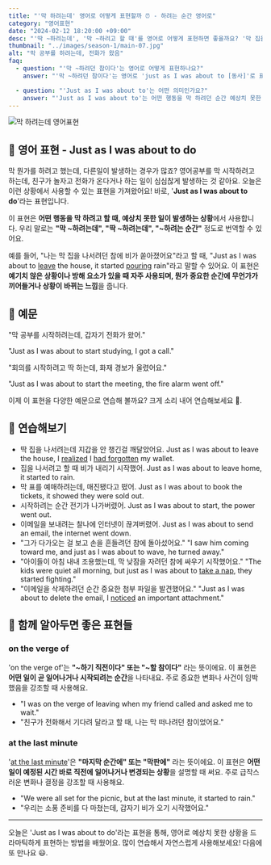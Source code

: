 ```yaml
---
title: "'막 하려는데' 영어로 어떻게 표현할까 ⏰ - 하려는 순간 영어로"
category: "영어표현"
date: "2024-02-12 18:20:00 +09:00"
desc: "'딱 ~하려는데', '막 ~하려고 할 때'를 영어로 어떻게 표현하면 좋을까요? '막 집을 나서려는데 비가 오기 시작했어.', '막 요리를 시작하려는데 친구가 놀러 왔어.' 등을 영어로 표현하는 법을 배워봅시다."
thumbnail: "../images/season-1/main-07.jpg"
alt: "막 공부를 하려는데, 전화가 왔음"
faq:
  - question: "'막 ~하려던 참이다'는 영어로 어떻게 표현하나요?"
    answer: "'막 ~하려던 참이다'는 영어로 'just as I was about to [동사]'로 표현할 수 있습니다. 이 표현은 어떤 일을 막 하려고 할 때 예상치 못한 일이 발생하는 상황을 나타냅니다. 예를 들어, '나는 막 집을 나서려던 참에 비가 쏟아졌어요'는 'Just as I was about to leave the house, it started pouring rain'으로 표현할 수 있습니다."

  - question: "'Just as I was about to'는 어떤 의미인가요?"
    answer: "'Just as I was about to'는 어떤 행동을 막 하려던 순간 예상치 못한 일이 발생했음을 나타내는 표현입니다. 계획이 방해받거나 상황이 갑자기 변할 때 주로 사용됩니다. 예를들어 'Just as I was about to send an email, the internet went down.'는 '이메일을 보내려는 찰나에 인터넷이 끊겨버렸어.'라는 의미입니다."
---
```


![막 하려는데 영어표현](../images/season-1/main-07.jpg)

## 🌟 영어 표현 - Just as I was about to do

막 뭔가를 하려고 했는데, 다른일이 발생하는 경우가 많죠? 영어공부를 막 시작하려고 하는데, 친구가 놀자고 전화가 온다거나 하는 일이 심심찮게 발생하는 것 같아요. 오늘은 이런 상황에서 사용할 수 있는 표현을 가져왔어요! 바로, '**Just as I was about to do**'라는 표현입니다.

이 표현은 **어떤 행동을 막 하려고 할 때, 예상치 못한 일이 발생하는 상황**에서 사용합니다. 우리 말로는 **"막 ~하려는데", "딱 ~하려는데", "~하려는 순간"** 정도로 번역할 수 있어요.

예를 들어, "나는 막 집을 나서려던 참에 비가 쏟아졌어요"라고 할 때, "Just as I was about to [leave](/blog/in-english/402.leave/) the house, it started [pouring](/blog/in-english/497.pour/) rain"라고 말할 수 있어요. 이 표현은 **예기치 않은 상황이나 방해 요소가 있을 때 자주 사용되며, 뭔가 중요한 순간에 무언가가 끼어들거나 상황이 바뀌는 느낌**을 줍니다.

## 📖 예문

"막 공부를 시작하려는데, 갑자기 전화가 왔어."

"Just as I was about to start studying, I got a call."

"회의를 시작하려고 딱 하는데, 화재 경보가 울렸어요."

"Just as I was about to start the meeting, the fire alarm went off."

이제 이 표현을 다양한 예문으로 연습해 볼까요? 크게 소리 내어 연습해보세요 🚀.

## 💬 연습해보기

<ul data-interactive-list>
  <li data-interactive-item>
    <span data-toggler>딱 집을 나서려는데 지갑을 안 챙긴걸 깨달았어요.</span>
    <span data-answer>Just as I was about to leave the house, I <a href="/blog/in-english/166.realize/">realized</a> I <a href="/blog/in-english/023.forget/">had forgotten</a> my wallet.</span>
  </li>
  <li data-interactive-item>
    <span data-toggler>집을 나서려고 할 때 비가 내리기 시작했어.</span>
    <span data-answer>Just as I was about to leave home, it started to rain.</span>
  </li>
  <li data-interactive-item>
    <span data-toggler>막 표를 예매하려는데, 매진됐다고 떴어.</span>
    <span data-answer>Just as I was about to book the tickets, it showed they were sold out.</span>
  </li>
  <li data-interactive-item>
    <span data-toggler>시작하려는 순간 전기가 나가버렸어.</span>
    <span data-answer>Just as I was about to start, the power went out.</span>
  </li>
  <li data-interactive-item>
    <span data-toggler>이메일을 보내려는 찰나에 인터넷이 끊겨버렸어.</span>
    <span data-answer>Just as I was about to send an email, the internet went down.</span>
  </li>
  <li data-interactive-item>
    <span data-toggler>"그가 다가오는 걸 보고 손을 흔들려던 참에 돌아섰어요."</span>
    <span data-answer>"I saw him coming toward me, and just as I was about to wave, he turned away."</span>
  </li>
  <li data-interactive-item>
    <span data-toggler>"아이들이 아침 내내 조용했는데, 막 낮잠을 자려던 참에 싸우기 시작했어요."</span>
    <span data-answer>"The kids were quiet all morning, but just as I was about to <a href="/blog/in-english/093.take-a-nap/">take a nap</a>, they started fighting."</span>
  </li>
  <li data-interactive-item>
    <span data-toggler>"이메일을 삭제하려던 순간 중요한 첨부 파일을 발견했어요."</span>
    <span data-answer>"Just as I was about to delete the email, I <a href="/blog/in-english/061.notice/">noticed</a> an important attachment."</span>
  </li>
</ul>

## 🤝 함께 알아두면 좋은 표현들

### on the verge of

'on the verge of'는 **"~하기 직전이다" 또는 "~할 참이다"** 라는 뜻이에요. 이 표현은 **어떤 일이 곧 일어나거나 시작되려는 순간**을 나타내요. 주로 중요한 변화나 사건이 임박했음을 강조할 때 사용해요.

- "I was on the verge of leaving when my friend called and asked me to wait."
- "친구가 전화해서 기다려 달라고 할 때, 나는 막 떠나려던 참이었어요."

### at the last minute

'[at the last minute](/blog/in-english/221.at-the-last-minute/)'은 **"마지막 순간에" 또는 "막판에"** 라는 뜻이에요. 이 표현은 **어떤 일이 예정된 시간 바로 직전에 일어나거나 변경되는 상황**을 설명할 때 써요. 주로 급작스러운 변화나 결정을 강조할 때 사용해요.

- "We were all set for the picnic, but at the last minute, it started to rain."
- "우리는 소풍 준비를 다 마쳤는데, 갑자기 비가 오기 시작했어요."

---

오늘은 'Just as I was about to do'라는 표현을 통해, 영어로 예상치 못한 상황을 드라마틱하게 표현하는 방법을 배웠어요. 많이 연습해서 자연스럽게 사용해보세요! 다음에 또 만나요 😃.
